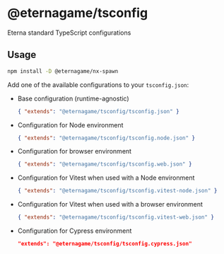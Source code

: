 # @eternagame/tsconfig

Eterna standard TypeScript configurations

## Usage

```sh
npm install -D @eternagame/nx-spawn
```

Add one of the available configurations to your `tsconfig.json`:

- Base configuration (runtime-agnostic)
  ```json
  { "extends": "@eternagame/tsconfig/tsconfig.json" }
  ```
- Configuration for Node environment
  ```json
  { "extends": "@eternagame/tsconfig/tsconfig.node.json" }
  ```
- Configuration for browser environment
  ```json
  { "extends": "@eternagame/tsconfig/tsconfig.web.json" }
  ```
- Configuration for Vitest when used with a Node environment
  ```json
  { "extends": "@eternagame/tsconfig/tsconfig.vitest-node.json" }
  ```
- Configuration for Vitest when used with a browser environment
  ```json
  { "extends": "@eternagame/tsconfig/tsconfig.vitest-web.json" }
  ```
- Configuration for Cypress environment
  ```json
  "extends": "@eternagame/tsconfig/tsconfig.cypress.json"
  ```
